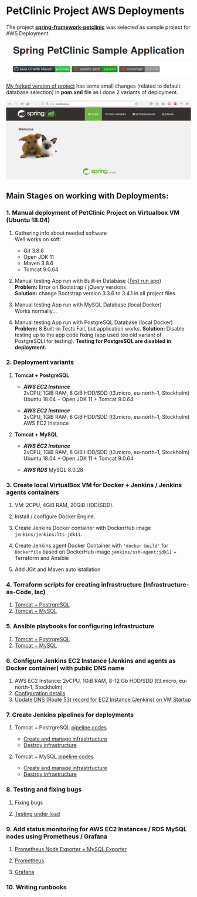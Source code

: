 # PetClinic Project AWS Deployments

The project [**spring-framework-petclinic**](https://github.com/spring-petclinic/spring-framework-petclinic) was selected as sample project for AWS Deployment.

![d1](img/d1.png)

[My forked version of project](https://github.com/uixcoder/spring-framework-petclinic) has some small changes (related to default database selection) in **pom.xml** file as i done 2 variants of deployment.

![a6](img/a6.png)



## Main Stages on working with Deployments:

### 1. Manual deployment of PetClinic Project on Virtualbox VM (Ubuntu 18.04)
    
1. Gathering info about needed software  
Well works on soft:
    - Git 3.8.6
    - Open JDK 11
    - Maven 3.8.6
    - Tomcat 9.0.64
         

2. Manual testing App run with Built-in Database ([Test run app](img/0_1.png))  
**Problem:** Error on Bootstrap / jQuery versions  
**Solution:** change Bootstrap version 3.3.6 to 3.4.1 in all project files

3. Manual testing App run with MySQL Database (local Docker)  
Works normally...

4. Manual testing App run with PostgreSQL Database (local Docker)  
**Problem:** 8 Built-in Tests Fail, but application works.
**Solution:** Disable testing up to the app code fixing (app used too old variant of PostgreSQLl for testing). **Testing for PostgreSQL are disabled in deployment.**

### 2. Deployment variants

   1. **Tomcat + PostgreSQL**

      - ***AWS EC2 Instance***  
          2vCPU, 1GiB RAM, 8 GiB HDD/SDD (t3.micro, eu-north-1, Stockholm)  
          Ubuntu 18.04 + Open JDK 11 + Tomcat 9.0.64  

      - ***AWS EC2 Instance***  
          2vCPU, 1GiB RAM, 8 GiB HDD/SDD (t3.micro, eu-north-1, Stockholm)  
          AWS EC2 Instance  

   2. **Tomcat + MySQL**

      - ***AWS EC2 Instance***  
          2vCPU, 1GiB RAM, 8 GiB HDD/SDD (t3.micro, eu-north-1, Stockholm)  
          Ubuntu 18.04 + Open JDK 11 + Tomcat 9.0.64  

      - ***AWS RDS*** MySQL 8.0.28

### 3. Create local VirtualBox VM for Docker + Jenkins / Jenkins agents containers

   1. VM: 2CPU, 4GiB RAM, 20GiB HDD(SDD).

   2. Install / configure Docker Engine.
   
   3. Create Jenkins Docker container with DockerHub image `jenkins/jenkins:lts-jdk11`.
   
   4. Create Jenkins agent Docker Container with `'docker build'` for `Dockerfile` based on DockerHub image `jenkins/ssh-agent:jdk11` + Terraform and Ansible  
   
   5. Add JGit and Maven auto istallation  

### 4. Terraform scripts for creating infrastructure (Infrastructure-as-Code, Iac)

   1. [Tomcat + PostrgreSQL](https://github.com/uixcoder/Deploy_AWS_EC2_PostgerSQL/tree/master/Terraform)
   2. [Tomcat + MySQL](https://github.com/uixcoder/Deploy_AWS_EC2_RDS_MySQL/tree/master/Terraform)

### 5. Ansible playbooks for configuring infrastructure

   1. [Tomcat + PostrgreSQL](https://github.com/uixcoder/Deploy_AWS_EC2_PostgerSQL/tree/master/Ansible)
   2. [Tomcat + MySQL](https://github.com/uixcoder/Deploy_AWS_EC2_RDS_MySQL/tree/master/Ansible)

### 6. Configure Jenkins EC2 Instance (Jenkins and agents as Docker container) with public DNS name

   1. AWS EC2 Instance: 2vCPU, 1GiB RAM, 8-12 Gb HDD/SDD (t3.micro, eu-north-1, Stockholm) 
   2. [Configuration details](JenkinsConfig.md)
   3. [Update DNS (Route 53) record for EC2 Instance (Jenkins) on VM Startup](UpdateZoneForEC2.md)

### 7. Create Jenkins pipelines for deployments

   1. Tomcat + PostrgreSQL [pipeline codes](https://github.com/uixcoder/Deploy_AWS_EC2_PostgerSQL/tree/master/Jenkins) 
      - [Create and manage infrastrtucture](Deploy1Application.md)
      - [Destroy infrastructure](Destroy1Deployment.md)

   2. Tomcat + MySQL [pipeline codes](https://github.com/uixcoder/Deploy_AWS_EC2_RDS_MySQL/tree/master/Jenkins)
      - [Create and manage infrastrtucture](Deploy2Application.md)
      - [Destroy infrastructure](Destroy2Deployment.md)

### 8. Testing and fixing bugs

   1. Fixing bugs 

   2. [Testing under load](Testing.md)

### 9. Add status monitoring for AWS EC2 Instances / RDS MySQL nodes using Prometheus / Grafana 
 
   1. [Prometheus Node Exporter + MySQL Exporter](PG_NodeExporter_MySqlExporter.md) 

   2. [Prometheus](PG_Prometheus.md)

   3. [Grafana](PG_Grafana.md)

### 10. Writing runbooks


